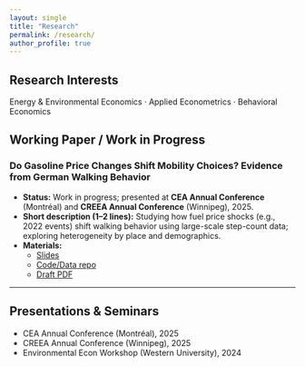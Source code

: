 ```yaml
---
layout: single
title: "Research"
permalink: /research/
author_profile: true
---
```


## Research Interests
Energy & Environmental Economics · Applied Econometrics · Behavioral Economics

## Working Paper / Work in Progress
### Do Gasoline Price Changes Shift Mobility Choices? Evidence from German Walking Behavior
- **Status:** Work in progress; presented at **CEA Annual Conference** (Montréal) and **CREEA Annual Conference** (Winnipeg), 2025.
- **Short description (1–2 lines):** Studying how fuel price shocks (e.g., 2022 events) shift walking behavior using large-scale step-count data; exploring heterogeneity by place and demographics.
- **Materials:** 
  - [Slides](/files/Boyi_Yuan_CV.pdf#page=1) <!-- replace with real slides when ready -->
  - [Code/Data repo](#) <!-- optional -->
  - [Draft PDF](#) <!-- optional -->

---

## Presentations & Seminars
- CEA Annual Conference (Montréal), 2025  
- CREEA Annual Conference (Winnipeg), 2025  
- Environmental Econ Workshop (Western University), 2024


